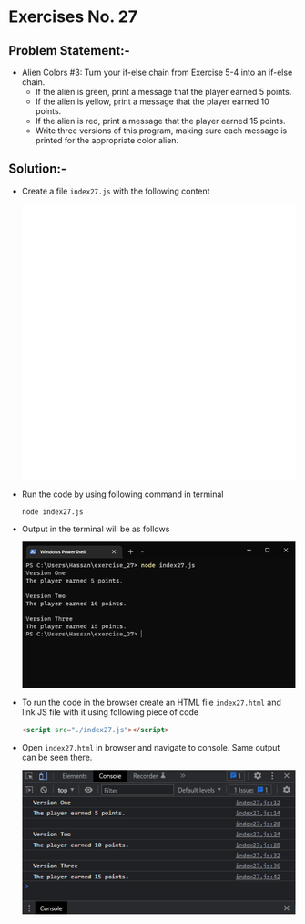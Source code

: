 # Exercises No. 27

## Problem Statement:-

- Alien Colors #3:
  Turn your if-else chain from Exercise 5-4 into an if-else chain.
  - If the alien is green, print a message that the player earned 5 points.
  - If the alien is yellow, print a message that the player earned 10 points.
  - If the alien is red, print a message that the player earned 15 points.
  - Write three versions of this program, making sure each message is printed for the appropriate color alien.

## Solution:-

- Create a file `index27.js` with the following content

  ![Exercise 27 JS Code](../snaps/q27p1.svg)

- Run the code by using following command in terminal

  ```
  node index27.js
  ```

- Output in the terminal will be as follows

  ![Exercise 27 Terminal Output](../snaps/q27p2.PNG)

- To run the code in the browser create an HTML file `index27.html` and link JS file with it using following piece of code

  ```html
  <script src="./index27.js"></script>
  ```

- Open `index27.html` in browser and navigate to console. Same output can be seen there.

  ![Exercise 27 Console Output](../snaps/q27p3.PNG)
